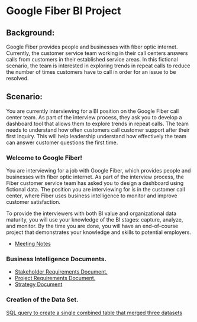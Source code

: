 # Google Fiber BI Project

## Background: 

Google Fiber provides people and businesses with fiber optic internet. Currently, the customer service team working in their call centers answers calls from customers in their established service areas. In this fictional scenario, the team is interested in exploring trends in repeat calls to reduce the number of times customers have to call in order for an issue to be resolved. 

## Scenario:

You are currently interviewing for a BI position on the Google Fiber call center team. As part of the interview process, they ask you to develop a dashboard tool that allows them to explore trends in repeat calls. The team needs to understand how often customers call customer support after their first inquiry. This will help leadership understand how effectively the team can answer customer questions the first time.


### Welcome to Google Fiber! 
You are interviewing for a job with Google Fiber, which provides people and businesses with fiber optic internet. As part of the interview process, the Fiber customer service team has asked you to design a dashboard using fictional data. The position you are interviewing for is in the customer call center, where Fiber uses business intelligence to monitor and improve customer satisfaction.

To provide the interviewers with both BI value and organizational data maturity, you will use your knowledge of the BI stages: capture, analyze, and monitor. By the time you are done, you will have an end-of-course project that demonstrates your knowledge and skills to potential employers.

- [Meeting Notes](https://github.com/Roccodrilosky/GoogleFiber-BI/blob/main/Meeting%20Notes.md)

### Business Intelligence Documents.

- [Stakeholder Requirements Document.](https://github.com/Roccodrilosky/GoogleFiber-BI/blob/main/Google%20Fiber%20-%20Stakeholder%20Requirements%20Document.pdf)
- [Project Requirements Document.](https://github.com/Roccodrilosky/GoogleFiber-BI/blob/main/Google%20Fiber%20-%20Project%20Requirements%20Document.pdf)
- [Strategy Document](https://github.com/Roccodrilosky/GoogleFiber-BI/blob/main/Google%20Fiber%20-%20Strategy%20Document.pdf)

### Creation of the Data Set.

[SQL query to create a single combined table that merged three datasets](https://github.com/Roccodrilosky/GoogleFiber-BI/blob/main/merged_datasets.sql)  

